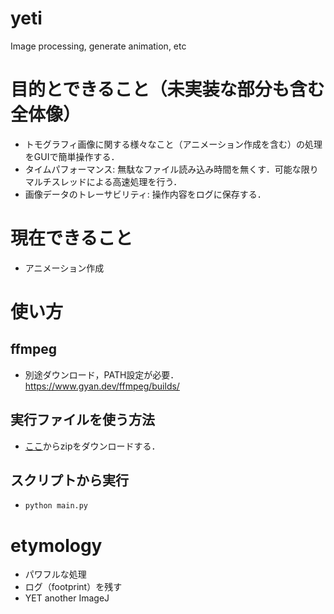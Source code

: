 # yeti
Image processing, generate animation, etc

# 目的とできること（未実装な部分も含む全体像）
- トモグラフィ画像に関する様々なこと（アニメーション作成を含む）の処理をGUIで簡単操作する．
- タイムパフォーマンス: 無駄なファイル読み込み時間を無くす．可能な限りマルチスレッドによる高速処理を行う．
- 画像データのトレーサビリティ: 操作内容をログに保存する．

# 現在できること
- アニメーション作成

# 使い方
## ffmpeg
- 別途ダウンロード，PATH設定が必要．  
https://www.gyan.dev/ffmpeg/builds/
## 実行ファイルを使う方法
- [ここ](https://github.com/hokudai-paleo/yeti/releases)からzipをダウンロードする．
## スクリプトから実行
- `python main.py`


# etymology
- パワフルな処理
- ログ（footprint）を残す
- YET another ImageJ
